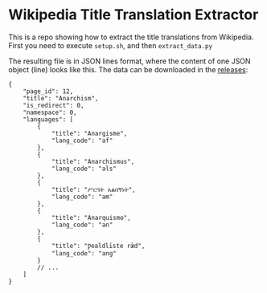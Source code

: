 # Wikipedia Title Translation Extractor

This is a repo showing how to extract the title translations from Wikipedia. 
First you need to execute `setup.sh`, and then `extract_data.py` 

The resulting file is in JSON lines format, where the content of one JSON object (line) looks like this.
The data can be downloaded in the [releases](https://github.com/Vuizur/wikipedia-translations-extractor/releases/tag/latest):

```json5
{
    "page_id": 12,
    "title": "Anarchism",
    "is_redirect": 0,
    "namespace": 0,
    "languages": [
        {
            "title": "Anargisme",
            "lang_code": "af"
        },
        {
            "title": "Anarchismus",
            "lang_code": "als"
        },
        {
            "title": "ሥርዓት አልበኝነት",
            "lang_code": "am"
        },
        {
            "title": "Anarquismo",
            "lang_code": "an"
        },
        {
            "title": "Ƿealdlīste rǣd",
            "lang_code": "ang"
        }
        // ...
    ]
}